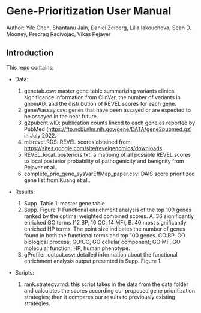 # Gene-Prioritization User Manual
Author: Yile Chen, Shantanu Jain, Daniel Zeiberg, Lilia Iakoucheva, Sean D. Mooney, Predrag Radivojac, Vikas Pejaver

## Introduction
This repo contains:

- Data:

  1. genetab.csv: master gene table summarizing variants clinical significance information from ClinVar, the number of variants in gnomAD, and the distribution of REVEL scores for each gene.
  2. geneWassay.csv: genes that have been assayed or are expected to be assayed in the near future. 
  3. g2pubcnt.wID: publication counts linked to each gene as reported by PubMed (https://ftp.ncbi.nlm.nih.gov/gene/DATA/gene2pubmed.gz) in July 2022.
  4. misrevel.RDS: REVEL scores obtained from https://sites.google.com/site/revelgenomics/downloads.
  5. REVEL_local_posteriors.txt: a mapping of all possible REVEL scores to local posterior probability of pathogenicity and benignity from Pejaver et al..
  6. complete_prio_gene_sysVarEffMap_paper.csv: DAIS score prioritized gene list from Kuang et al..

- Results:

  1. Supp. Table 1: master gene table 
  2. Supp. Figure 1: Functional enrichment analysis of the top 100 genes ranked by the optimal weighted combined scores. A. 36 significantly enriched GO terms (12 BP, 10 CC, 14 MF), B. 40 most significantly enriched HP terms. The point size indicates the number of genes found in both the functional terms and top 100 genes. GO:BP, GO biological process; GO:CC, GO cellular component; GO:MF, GO molecular function; HP, human phenotype. 
  3. gProfiler_output.csv: detailed information about the functional enrichment analysis output presented in Supp. Figure 1.
 
- Scripts:

  1. rank.strategy.rmd: this script takes in the data from the data folder and calculates the scores according our proposed gene prioritization strategies; then it compares our results to previously existing strategies.
